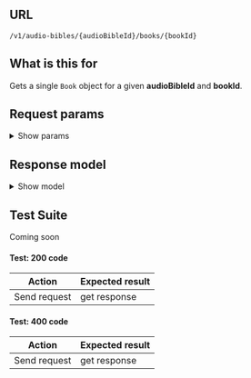 ## URL

`​/v1​/audio-bibles​/{audioBibleId}​/books​/{bookId}`

## What is this for

Gets a single `Book` object for a given **audioBibleId** and **bookId**.

## Request params

<details><summary>Show params</summary>

```TypeScript
{
  'include-chapters'?: boolean;
}
```

</details>

## Response model

<details><summary>Show model</summary>

```TypeScript
{
  data: {
    id: string;
    bibleId: string;
    abbreviation: string;
    name: string;
    nameLong: string;
    chapters?: [
      {
        id: string;
        bibleId: string;
        number: string;
        bookId: string;
        reference: string;
      },
    ];
  };
}
```

</details>

## Test Suite

Coming soon

#### Test: 200 code

| Action       | Expected result |
| ------------ | --------------- |
| Send request | get response    |

#### Test: 400 code

| Action       | Expected result |
| ------------ | --------------- |
| Send request | get response    |
